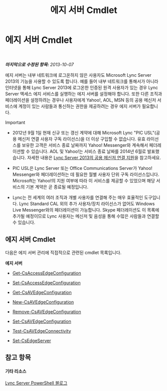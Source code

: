﻿---
title: 에지 서버 Cmdlet
TOCTitle: 에지 서버 Cmdlet
ms:assetid: 1a5427f4-a0d1-4652-8135-91333158ffc8
ms:mtpsurl: https://technet.microsoft.com/ko-kr/library/Gg415635(v=OCS.15)
ms:contentKeyID: 49302965
ms.date: 08/10/2015
mtps_version: v=OCS.15
ms.translationtype: HT
---

# 에지 서버 Cmdlet

 

_**마지막으로 수정된 항목:** 2013-10-07_

에지 서버는 내부 네트워크에 로그온하지 않은 사용자도 Microsoft Lync Server 2013의 기능을 사용할 수 있도록 합니다. 예를 들어 내부 네트워크를 통해서가 아니라 인터넷을 통해 Lync Server 2013에 로그온한 인증된 원격 사용자가 있는 경우 Lync Server 액세스 에지 서비스를 실행하는 에지 서버를 설정해야 합니다. 또한 다른 조직과 페더레이션을 설정하려는 경우나 사용자에게 Yahoo\!, AOL, MSN 등의 공용 메신저 서비스에 계정이 있는 사람들과 통신하는 권한을 제공하려는 경우 에지 서버가 필요합니다.


> [!IMPORTANT]
> <UL>
> <LI>
> <P>2012년 9월 1일 현재 신규 또는 갱신 계약에 대해 Microsoft Lync "PIC USL"(공용 메신저 연결 사용자 구독 라이선스)을 더 이상 구입할 수 없습니다. 유효 라이선스를 보유한 고객은 서비스 종료 날짜까지 Yahoo! Messenger와 계속해서 페더레이션할 수 있습니다. AOL 및 Yahoo!는 서비스 종료 날짜를 2014년 6월로 발표했습니다. 자세한 내용은 <A href="lync-server-2013-support-for-public-instant-messenger-connectivity.md">Lync Server 2013의 공용 메신저 연결 지원</A>을 참고하세요.</P>
> <LI>
> <P>PIC USL은 Lync Server 또는 Office Communications Server가 Yahoo! Messenger와 페더레이션하는 데 필요한 월별 사용자 단위 구독 라이선스입니다. Microsoft는 Yahoo!의 지원 여부에 따라 이 서비스를 제공할 수 있었으며 해당 서비스의 기본 계약은 곧 종료될 예정입니다.</P>
> <LI>
> <P>Lync는 전 세계의 여러 조직과 개별 사용자를 연결해 주는 매우 효율적인 도구입니다. Lync Standard CAL 외의 추가 사용자/장치 라이선스가 없어도 Windows Live Messenger와의 페더레이션이 가능합니다. Skype 페더레이션도 이 목록에 추가될 예정이므로 Lync 사용자는 메신저 및 음성을 통해 수많은 사람들과 연결할 수 있습니다.</P></LI></UL>



## 에지 서버 Cmdlet

다음은 에지 서버 관리에 직접적으로 관련된 cmdlet 목록입니다.

**에지 서버**

  -   
    [Get-CsAccessEdgeConfiguration](get-csaccessedgeconfiguration.md)

  -   
    [Set-CsAccessEdgeConfiguration](set-csaccessedgeconfiguration.md)

  -   
    [Get-CsAVEdgeConfiguration](get-csavedgeconfiguration.md)

  -   
    [New-CsAVEdgeConfiguration](new-csavedgeconfiguration.md)

  -   
    [Remove-CsAVEdgeConfiguration](remove-csavedgeconfiguration.md)

  -   
    [Set-CsAVEdgeConfiguration](set-csavedgeconfiguration.md)

  -   
    [Test-CsAVEdgeConnectivity](test-csavedgeconnectivity.md)

  -   
    [Set-CsEdgeServer](set-csedgeserver.md)

## 참고 항목

#### 기타 리소스

[Lync Server PowerShell 블로그](http://go.microsoft.com/fwlink/?linkid=203150)


